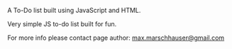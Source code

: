 A To-Do list built using JavaScript and HTML.

Very simple JS to-do list built for fun.

For more info please contact page author: max.marschhauser@gmail.com
